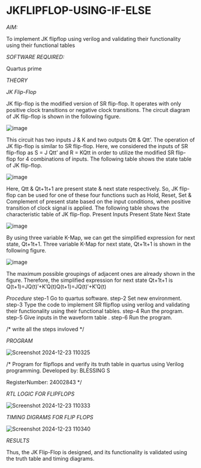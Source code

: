# JKFLIPFLOP-USING-IF-ELSE

*AIM:* 

To implement  JK flipflop using verilog and validating their functionality using their functional tables

*SOFTWARE REQUIRED:*

Quartus prime

*THEORY*

*JK Flip-Flop*

JK flip-flop is the modified version of SR flip-flop. It operates with only positive clock transitions or negative clock transitions. The circuit diagram of JK flip-flop is shown in the following figure.

![image](https://github.com/naavaneetha/JKFLIPFLOP-USING-IF-ELSE/assets/154305477/a649c30b-232b-4558-b188-fd6c09845180)


This circuit has two inputs J & K and two outputs Qtt & Qtt’. The operation of JK flip-flop is similar to SR flip-flop. Here, we considered the inputs of SR flip-flop as S = J Qtt’ and R = KQtt in order to utilize the modified SR flip-flop for 4 combinations of inputs. The following table shows the state table of JK flip-flop.

![image](https://github.com/naavaneetha/JKFLIPFLOP-USING-IF-ELSE/assets/154305477/c4360742-e8a8-4937-b089-c46c0433f9a3)

 
Here, Qtt & Qt+1t+1 are present state & next state respectively. So, JK flip-flop can be used for one of these four functions such as Hold, Reset, Set & Complement of present state based on the input conditions, when positive transition of clock signal is applied. The following table shows the characteristic table of JK flip-flop. Present Inputs Present State Next State
 
![image](https://github.com/naavaneetha/JKFLIPFLOP-USING-IF-ELSE/assets/154305477/6c275261-a6d5-4c37-a3a7-1e88ca11c4cd)

By using three variable K-Map, we can get the simplified expression for next state, Qt+1t+1. Three variable K-Map for next state, Qt+1t+1 is shown in the following figure.
 
![image](https://github.com/naavaneetha/JKFLIPFLOP-USING-IF-ELSE/assets/154305477/5174f41b-0ce0-4329-a372-6d1943ea6673)

The maximum possible groupings of adjacent ones are already shown in the figure. Therefore, the simplified expression for next state Qt+1t+1 is Q(t+1)=JQ(t)′+K′Q(t)Q(t+1)=JQ(t)′+K′Q(t)

*Procedure*
 step-1 Go to quartus software.
step-2 Set new environment.
step-3 Type the code to implement SR flipflop using verilog and validating their functionality using their
functional tables.
step-4 Run the program.
step-5 Give inputs in the waveform table .
step-6 Run the program.

/* write all the steps invloved */

*PROGRAM*


![Screenshot 2024-12-23 110325](https://github.com/user-attachments/assets/9dc13754-d7c8-4d33-aa91-f4b0b64a9ff1)

/* Program for flipflops and verify its truth table in quartus using Verilog programming.
Developed by: BLESSING S

RegisterNumber: 24002843
*/

*RTL LOGIC FOR FLIPFLOPS*

![Screenshot 2024-12-23 110333](https://github.com/user-attachments/assets/3a2691de-f7f9-476d-9288-c8ceb5ac9451)


*TIMING DIGRAMS FOR FLIP FLOPS*

![Screenshot 2024-12-23 110340](https://github.com/user-attachments/assets/1e5056a5-6abb-4a3e-9419-a52e7558c109)

*RESULTS*

Thus, the JK Flip-Flop is designed, and its functionality is validated using the
truth table and timing diagrams.
